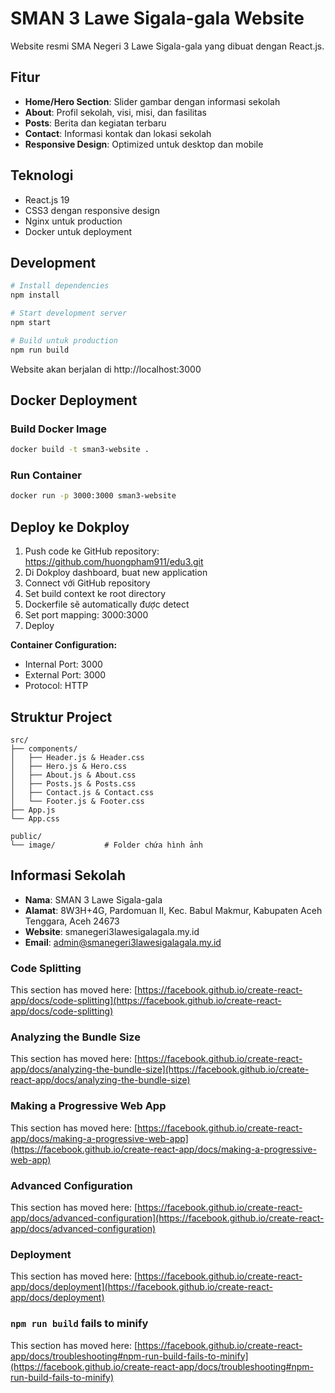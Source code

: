# SMAN 3 Lawe Sigala-gala Website

Website resmi SMA Negeri 3 Lawe Sigala-gala yang dibuat dengan React.js.

## Fitur

- **Home/Hero Section**: Slider gambar dengan informasi sekolah
- **About**: Profil sekolah, visi, misi, dan fasilitas
- **Posts**: Berita dan kegiatan terbaru
- **Contact**: Informasi kontak dan lokasi sekolah
- **Responsive Design**: Optimized untuk desktop dan mobile

## Teknologi

- React.js 19
- CSS3 dengan responsive design
- Nginx untuk production
- Docker untuk deployment

## Development

```bash
# Install dependencies
npm install

# Start development server
npm start

# Build untuk production
npm run build
```

Website akan berjalan di http://localhost:3000

## Docker Deployment

### Build Docker Image

```bash
docker build -t sman3-website .
```

### Run Container

```bash
docker run -p 3000:3000 sman3-website
```

## Deploy ke Dokploy

1. Push code ke GitHub repository: https://github.com/huongpham911/edu3.git
2. Di Dokploy dashboard, buat new application
3. Connect với GitHub repository
4. Set build context ke root directory
5. Dockerfile sẽ automatically được detect
6. Set port mapping: 3000:3000
7. Deploy

**Container Configuration:**
- Internal Port: 3000
- External Port: 3000
- Protocol: HTTP

## Struktur Project

```
src/
├── components/
│   ├── Header.js & Header.css
│   ├── Hero.js & Hero.css
│   ├── About.js & About.css
│   ├── Posts.js & Posts.css
│   ├── Contact.js & Contact.css
│   └── Footer.js & Footer.css
├── App.js
└── App.css

public/
└── image/           # Folder chứa hình ảnh
```

## Informasi Sekolah

- **Nama**: SMAN 3 Lawe Sigala-gala
- **Alamat**: 8W3H+4G, Pardomuan II, Kec. Babul Makmur, Kabupaten Aceh Tenggara, Aceh 24673
- **Website**: smanegeri3lawesigalagala.my.id
- **Email**: admin@smanegeri3lawesigalagala.my.id

### Code Splitting

This section has moved here: [https://facebook.github.io/create-react-app/docs/code-splitting](https://facebook.github.io/create-react-app/docs/code-splitting)

### Analyzing the Bundle Size

This section has moved here: [https://facebook.github.io/create-react-app/docs/analyzing-the-bundle-size](https://facebook.github.io/create-react-app/docs/analyzing-the-bundle-size)

### Making a Progressive Web App

This section has moved here: [https://facebook.github.io/create-react-app/docs/making-a-progressive-web-app](https://facebook.github.io/create-react-app/docs/making-a-progressive-web-app)

### Advanced Configuration

This section has moved here: [https://facebook.github.io/create-react-app/docs/advanced-configuration](https://facebook.github.io/create-react-app/docs/advanced-configuration)

### Deployment

This section has moved here: [https://facebook.github.io/create-react-app/docs/deployment](https://facebook.github.io/create-react-app/docs/deployment)

### `npm run build` fails to minify

This section has moved here: [https://facebook.github.io/create-react-app/docs/troubleshooting#npm-run-build-fails-to-minify](https://facebook.github.io/create-react-app/docs/troubleshooting#npm-run-build-fails-to-minify)
